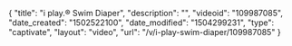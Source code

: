 {
    "title": "i play.&reg; Swim Diaper",
    "description": "",
    "videoid": "109987085",
    "date_created": "1502522100",
    "date_modified": "1504299231",
    "type": "captivate",
    "layout": "video",
    "url": "\/v\/i-play-swim-diaper\/109987085"
}